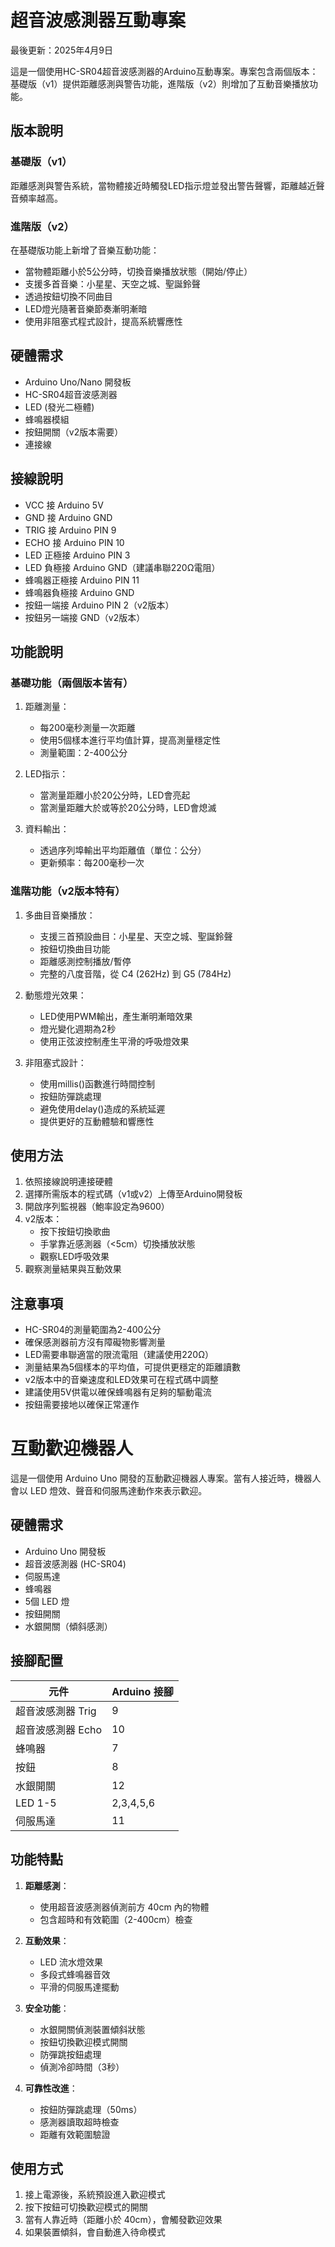 # 超音波感測器互動專案

最後更新：2025年4月9日

這是一個使用HC-SR04超音波感測器的Arduino互動專案。專案包含兩個版本：基礎版（v1）提供距離感測與警告功能，進階版（v2）則增加了互動音樂播放功能。

## 版本說明

### 基礎版（v1）
距離感測與警告系統，當物體接近時觸發LED指示燈並發出警告聲響，距離越近聲音頻率越高。

### 進階版（v2）
在基礎版功能上新增了音樂互動功能：
- 當物體距離小於5公分時，切換音樂播放狀態（開始/停止）
- 支援多首音樂：小星星、天空之城、聖誕鈴聲
- 透過按鈕切換不同曲目
- LED燈光隨著音樂節奏漸明漸暗
- 使用非阻塞式程式設計，提高系統響應性

## 硬體需求

- Arduino Uno/Nano 開發板
- HC-SR04超音波感測器
- LED (發光二極體)
- 蜂鳴器模組
- 按鈕開關（v2版本需要）
- 連接線

## 接線說明

- VCC 接 Arduino 5V
- GND 接 Arduino GND
- TRIG 接 Arduino PIN 9
- ECHO 接 Arduino PIN 10
- LED 正極接 Arduino PIN 3
- LED 負極接 Arduino GND（建議串聯220Ω電阻）
- 蜂鳴器正極接 Arduino PIN 11
- 蜂鳴器負極接 Arduino GND
- 按鈕一端接 Arduino PIN 2（v2版本）
- 按鈕另一端接 GND（v2版本）

## 功能說明

### 基礎功能（兩個版本皆有）

1. 距離測量：
   - 每200毫秒測量一次距離
   - 使用5個樣本進行平均值計算，提高測量穩定性
   - 測量範圍：2-400公分

2. LED指示：
   - 當測量距離小於20公分時，LED會亮起
   - 當測量距離大於或等於20公分時，LED會熄滅

3. 資料輸出：
   - 透過序列埠輸出平均距離值（單位：公分）
   - 更新頻率：每200毫秒一次

### 進階功能（v2版本特有）

1. 多曲目音樂播放：
   - 支援三首預設曲目：小星星、天空之城、聖誕鈴聲
   - 按鈕切換曲目功能
   - 距離感測控制播放/暫停
   - 完整的八度音階，從 C4 (262Hz) 到 G5 (784Hz)

2. 動態燈光效果：
   - LED使用PWM輸出，產生漸明漸暗效果
   - 燈光變化週期為2秒
   - 使用正弦波控制產生平滑的呼吸燈效果

3. 非阻塞式設計：
   - 使用millis()函數進行時間控制
   - 按鈕防彈跳處理
   - 避免使用delay()造成的系統延遲
   - 提供更好的互動體驗和響應性

## 使用方法

1. 依照接線說明連接硬體
2. 選擇所需版本的程式碼（v1或v2）上傳至Arduino開發板
3. 開啟序列監視器（鮑率設定為9600）
4. v2版本：
   - 按下按鈕切換歌曲
   - 手掌靠近感測器（<5cm）切換播放狀態
   - 觀察LED呼吸效果
5. 觀察測量結果與互動效果

## 注意事項

- HC-SR04的測量範圍為2-400公分
- 確保感測器前方沒有障礙物影響測量
- LED需要串聯適當的限流電阻（建議使用220Ω）
- 測量結果為5個樣本的平均值，可提供更穩定的距離讀數
- v2版本中的音樂速度和LED效果可在程式碼中調整
- 建議使用5V供電以確保蜂鳴器有足夠的驅動電流
- 按鈕需要接地以確保正常運作

# 互動歡迎機器人

這是一個使用 Arduino Uno 開發的互動歡迎機器人專案。當有人接近時，機器人會以 LED 燈效、聲音和伺服馬達動作來表示歡迎。

## 硬體需求

- Arduino Uno 開發板
- 超音波感測器 (HC-SR04)
- 伺服馬達
- 蜂鳴器
- 5個 LED 燈
- 按鈕開關
- 水銀開關（傾斜感測）

## 接腳配置

| 元件 | Arduino 接腳 |
|------|------------|
| 超音波感測器 Trig | 9 |
| 超音波感測器 Echo | 10 |
| 蜂鳴器 | 7 |
| 按鈕 | 8 |
| 水銀開關 | 12 |
| LED 1-5 | 2,3,4,5,6 |
| 伺服馬達 | 11 |

## 功能特點

1. **距離感測**：
   - 使用超音波感測器偵測前方 40cm 內的物體
   - 包含超時和有效範圍（2-400cm）檢查

2. **互動效果**：
   - LED 流水燈效果
   - 多段式蜂鳴器音效
   - 平滑的伺服馬達擺動

3. **安全功能**：
   - 水銀開關偵測裝置傾斜狀態
   - 按鈕切換歡迎模式開關
   - 防彈跳按鈕處理
   - 偵測冷卻時間（3秒）

4. **可靠性改進**：
   - 按鈕防彈跳處理（50ms）
   - 感測器讀取超時檢查
   - 距離有效範圍驗證

## 使用方式

1. 接上電源後，系統預設進入歡迎模式
2. 按下按鈕可切換歡迎模式的開關
3. 當有人靠近時（距離小於 40cm），會觸發歡迎效果
4. 如果裝置傾斜，會自動進入待命模式